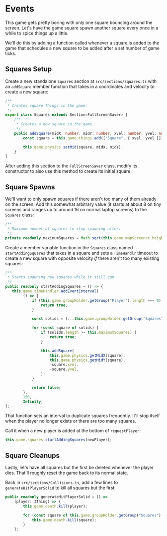 # Events

This game gets pretty boring with only one square bouncing around the screen.
Let's have the game square spawn another square every once in a while to spice things up a little.

We'll do this by adding a function called whenever a square is added to the game that schedules a new square to be added after a set number of game ticks.

## Squares Setup

Create a new standalone `Squares` section at `src/sections/Squares.ts` with an `addSquare` member function that takes in a coordinates and velocity to create a new square:

```ts
/**
 * Creates square Things in the game.
 */
export class Squares extends Section<FullScreenSaver> {
    /**
     * Creates a new square in the game.
     */
    public addSquare(midX: number, midY: number, xvel: number, yvel: number) {
        const square = this.game.things.add(["Square", { xvel, yvel }]);

        this.game.physics.setMid(square, midX, midY);
    }
}
```

After adding this section to the `FullScreenSaver` class, modify its constructor to also use this method to create its initial square:

## Square Spawns

We'll want to only spawn squares if there aren't too many of them already on the screen.
Add this somewhat arbitrary value (it starts at about 8 on tiny screens and ranges up to around 16 on normal laptop screens) to the `Squares` class:

```ts
/**
 * Maximum number of squares to stop spawning after.
 */
private readonly maximumSquares = Math.sqrt(this.game.mapScreener.height * this.game.mapScreener.width / 3500) / 2 | 0;
```

Create a member variable function in the `Squares` class named `startAddingSquares` that takes in a square and sets a `TimeHandlr` timeout to create a new square with opposite velocity _if_ there aren't too many existing squares:

```ts
/**
 * Starts spawning new squares while it still can.
 */
public readonly startAddingSquares = () => {
   this.game.timeHandler.addEventInterval(
        () => {
            if (this.game.groupHolder.getGroup("Player").length === 0) {
                return true;
            }

            const solids = [...this.game.groupHolder.getGroup("Squares")];

            for (const square of solids) {
                if (solids.length >= this.maximumSquares) {
                    return true;
                }

                this.addSquare(
                    this.game.physics.getMidX(square),
                    this.game.physics.getMidY(square),
                    -square.xvel,
                    -square.yvel,
                );
            }

            return false;
        },
        150,
        Infinity,
};
```

That function sets an interval to duplicate squares frequently.
It'll stop itself when the player no longer exists or there are too many squares.

Call it when a new player is added at the bottom of `requestPlayer`:

```ts
this.game.squares.startAddingSquares(newPlayer);
```

## Square Cleanups

Lastly, let's have all squares but the first be deleted whenever the player dies.
That'll roughly reset the game back to its normal state.

Back in `src/sections/Collisions.ts`, add a few lines to `generateHitPlayerSolid` to kill all squares but the first:

```ts
public readonly generateHitPlayerSolid = () =>
    (player: IThing) => {
        this.game.death.kill(player);

        for (const square of this.game.groupHolder.getGroup("Squares").slice(1)) {
            this.game.death.kill(square);
        }
    };
```
